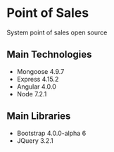 # Point of Sales

System point of sales open source

## Main Technologies

* Mongoose 4.9.7
* Express 4.15.2
* Angular 4.0.0
* Node 7.2.1

## Main Libraries

* Bootstrap 4.0.0-alpha 6
* JQuery 3.2.1